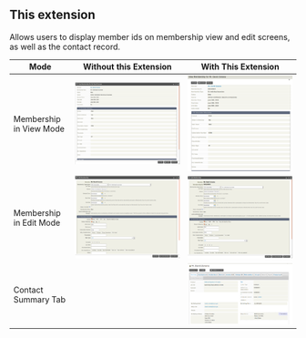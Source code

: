 This extension
--------------

Allows users to display member ids on membership view and edit screens, as well as the contact record.

| Mode                    | Without this Extension | With This Extension        |
|-------------------------|------------------------|----------------------------|
| Membership in View Mode | ![](images/view.png)   | ![](images/memidview.png)  |
| Membership in Edit Mode | ![](images/edit.png)   | ![](images/memIdEdit.png)  |
| Contact Summary Tab     |                        | ![](images/memIds.png) |
